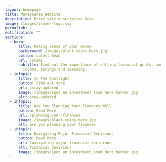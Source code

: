 ```yaml
---
layout: homepage
title: MoneySense Website
description: Brief site description here
image: /images/isomer-logo.svg
permalink: /
notification: ""
sections:
  - hero:
      title: Making sense of your money​​
      background: /images/plant-coins-hero.jpg
      button: Latest Read
      url: /scams
      subtitle: Find out the importance of setting financial goals, and managing your
        income, savings and spending.
  - infopic:
      title: In The Spotlight
      button: FINd out more
      url: /stay-updated
      image: /images/spot an investment scam hero banner.jpg
      alt: stay-updated
  - infopic:
      title: Are You Planning Your Finances Well
      button: Read More
      url: /planning-your-finances
      image: /images/plant-coins-hero.jpg
      alt: are you planning your finances
  - infopic:
      title: Navigating Major Financial Decisions
      button: Read More
      url: /navigating-major-financial-decisions
      alt: financial decisions
      image: /images/spot an investment scam hero banner.jpg
---
```

